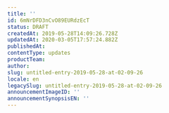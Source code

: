 ```yaml
---
title: ''
id: 6mNrDFD3nCvO89EURdzEcT
status: DRAFT
createdAt: 2019-05-28T14:09:26.728Z
updatedAt: 2020-03-05T17:57:24.882Z
publishedAt: 
contentType: updates
productTeam: 
author: 
slug: untitled-entry-2019-05-28-at-02-09-26
locale: en
legacySlug: untitled-entry-2019-05-28-at-02-09-26
announcementImageID: ''
announcementSynopsisEN: ''
---
```



